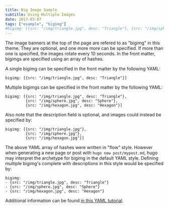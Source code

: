 ```yaml
---
title: Big Image Sample
subtitle: Using Multiple Images
date: 2017-03-07
tags: ["example", "bigimg"]
#bigimg: [{src: "/img/triangle.jpg", desc: "Triangle"}, {src: "/img/sphere.jpg", desc: "Sphere"}, {src: "/img/hexagon.jpg", desc: "Hexagon"}]
---
```


The image banners at the top of the page are refered to as "bigimg" in this theme. They are optional, and one more more can be specified. If more than one is specified, the images rotate every 10 seconds. In the front matter, bigimgs are specified using an array of hashes.

<!--more-->

A single bigimg can be specified in the front matter by the following YAML:
```
bigimg: [{src: "/img/triangle.jpg", desc: "Triangle"}]
```

Multiple bigimgs can be specified in the front matter by the following YAML:
```
bigimg: [{src: "/img/triangle.jpg", desc: "Triangle"}, 
         {src: "/img/sphere.jpg", desc: "Sphere"}, 
         {src: "/img/hexagon.jpg", desc: "Hexagon"}]
```

Also note that the description field is optional, and images could instead be specified by:
```
bigimg: [{src: "/img/triangle.jpg"}, 
         {src: "/img/sphere.jpg"}, 
         {src: "/img/hexagon.jpg"}]
```

The above YAML array of hashes were written in "flow" style. However when generating a new page or post with `hugo new post/mypost.md`, hugo may interpret the archetype for bigimg in the default YAML style. Defining multiple bigimg's complete with descriptions in this style would be specified by:
```
bigimg: 
- {src: "/img/triangle.jpg", desc: "Triangle"}
- {src: "/img/sphere.jpg", desc: "Sphere"}
- {src: "/img/hexagon.jpg", desc: "Hexagon"}
```

Additional information can be found [in this YAML tutorial](https://rhnh.net/2011/01/31/yaml-tutorial/).